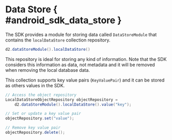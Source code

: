 # Data Store { #android_sdk_data_store }

The SDK provides a module for storing data called `DataStoreModule` that contains the `localDataStore` collection repository.

```java
d2.dataStoreModule().localDataStore()
```

This repository is ideal for storing any kind of information. Note that the SDK considers this information as data, not metadata and it will be removed when removing the local database data.

This collection supports key value pairs (`KeyValuePair`) and it can be stored as others values in the SDK.

```java
// Access the object repository
LocalDataStoreObjectRepository objectRepository = 
    d2.dataStoreModule().localDataStore().value("key");

// Set or update a key value pair
objectRepository.set("value");

// Remove key value pair
objectRepository.delete();
```